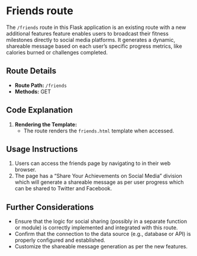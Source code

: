 # Friends route

The `/friends` route in this Flask application is an existing route with a new additional features feature enables users to broadcast their fitness milestones directly to social media platforms. It generates a dynamic, shareable message based on each user’s specific progress metrics, like calories burned or challenges completed.

## Route Details

- **Route Path:** `/friends`
- **Methods:** GET

## Code Explanation

1. **Rendering the Template:**
   - The route renders the `friends.html` template when accessed. 

## Usage Instructions

1. Users can access the friends page by navigating to in their web browser.
2. The page has a “Share Your Achievements on Social Media” division which will generate a shareable message as per user progress which can be shared to Twitter and Facebook.

## Further Considerations

- Ensure that the logic for social sharing (possibly in a separate function or module) is correctly implemented and integrated with this route.
- Confirm that the connection to the data source (e.g., database or API) is properly configured and established.
- Customize the shareable message generation as per the new features.

